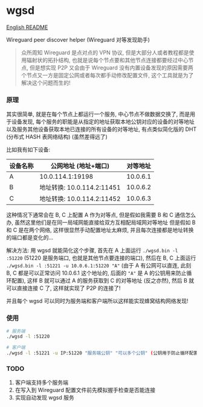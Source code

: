 # wgsd

[English README](README.en.md)

Wireguard peer discover helper (Wireguard 对等发现助手)

> 众所周知 Wireguard 是点对点的 VPN 协议, 但是大部分人或者教程都是使用辐射状的拓扑结构, 也就是说每个节点要和其他节点连接都要经过中心节点, 但是想实现 P2P 又会由于 Wireguard 没有内置设备发现的原因需要两个节点又一方是固定公网或者每次都手动修改配置文件, 这个工具就是为了解决这个问题而生的!

### 原理

其实很简单, 就是在每个节点上都运行一个服务, 中心节点不做数据交换了, 而是用于设备发现, 每个服务的职能是从指定的地址获取本地公钥对应的设备的对等地址以及服务其他设备获取本地已连接的所有设备的对等地址, 有点类似简化版的 DHT (分布式 HASH 表网络结构) (虽然差得远了)

比如我有如下设备:

| 设备名称 | 公网地址 (地址+端口)       | 对等地址 |
| -------- | -------------------------- | -------- |
| A        | 10.0.114.1:19198           | 10.0.6.1 |
| B        | 地址转换: 10.0.114.2:11451 | 10.0.6.2 |
| C        | 地址转换: 10.0.114.2:11452 | 10.0.6.3 |

这种情况下通常会在 B, C 上配置 A 作为对等点, 但是假如我需要 B 和 C 通信怎么办, 虽然这里他们是在同一局域网能直接给双方互相配局域网对等地址
但是假如 B 和 C 是在两个网络, 这样很显然手动配置地址太麻烦, 并且每次连接都是地址转换的端口都是变化的...

解决方法:
用 wgsd 就能简化这个步骤, 首先在 A 上面运行 `./wgsd.bin -l :51220` (51220 是服务端口, 也就是其他节点要连接的端口), 然后在 B, C 上面运行 `./wgsd.bin -l :51221 -u 10.0.6.1:51220 "A"` (由于 A 有公网可以直连, 此刻 B, C 都是可以正常访问 10.0.6.1 这个地址的, 后面的 `"A"` 是 A 的公钥用来防止循环配置), 这样 B 就可以通过 A 的服务获取到 C 的对等地址 (反之亦然), 然后 B 就可以直接连接 C 了, 这样就实现了 P2P 的连接了!

并且每个 wgsd 可以同时为服务端和客户端所以这样能实现蜂窝结构网络发现!

### 使用

```bash
# 服务端
./wgsd -l :51220

# 客户端
./wgsd -l :51221 -u IP:51220 "服务端公钥" "可以多个公钥" (公钥用于防止循环配置)
```

### TODO

1. 客户端支持多个服务端
2. 在写入到 Wireguard 配置文件前先模拟握手检查是否能连接
3. 实现自动发现 wgsd 服务
